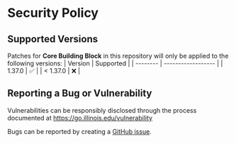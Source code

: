 # Security Policy

## Supported Versions
Patches for **Core Building Block** in this repository will only be applied to the following versions:
| Version  | Supported          |
| -------- | ------------------ |
| 1.37.0   | :white_check_mark: |
| < 1.37.0 | :x:                |

## Reporting a Bug or Vulnerability

Vulnerabilities can be responsibly disclosed through the process
 documented at https://go.illinois.edu/vulnerability

Bugs can be reported by creating a [GitHub issue](https://github.com/rokwire/core-building-block/issues/new?assignees=&labels=bug&template=bug_report.md&title=%5BBUG%5D+).